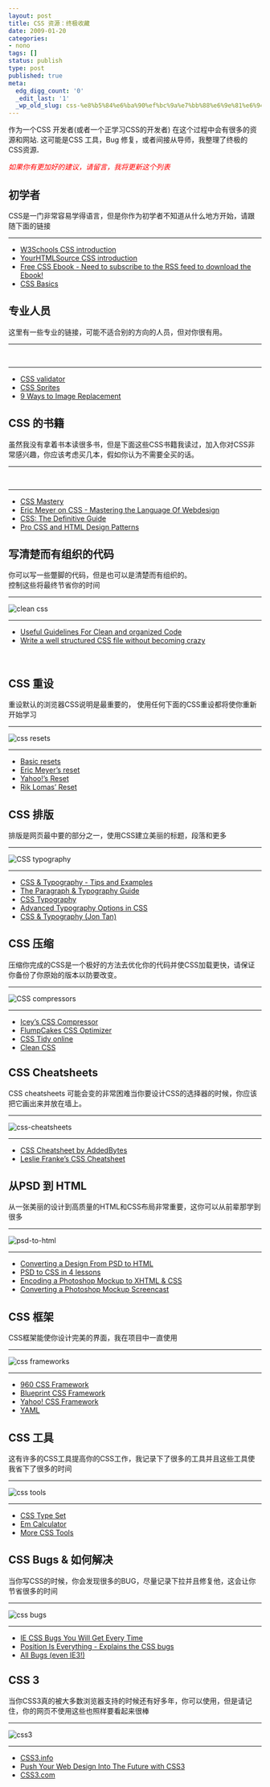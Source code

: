 ```yaml
---
layout: post
title: CSS 资源：终极收藏
date: 2009-01-20
categories:
- nono
tags: []
status: publish
type: post
published: true
meta:
  edg_digg_count: '0'
  _edit_last: '1'
  _wp_old_slug: css-%e8%b5%84%e6%ba%90%ef%bc%9a%e7%bb%88%e6%9e%81%e6%94%b6%e8%97%8f
---
```

<p>作为一个CSS 开发者(或者一个正学习CSS的开发者) 在这个过程中会有很多的资源和网站. 这可能是CSS 工具，Bug 修复，或者间接从导师，我整理了终极的CSS资源<strong>.</strong></p>
<p><span style="color: #ff0000"><em>如果你有更加好的建议，请留言，我将更新这个列表</em></span></p>
<h2>初学者</h2>
<p>CSS是一门非常容易学得语言，但是你作为初学者不知道从什么地方开始，请跟随下面的链接&nbsp;</p>
<hr />
<ul>
    <li><a target="_blank" closure_hashcode_="163" href="http://www.w3schools.com/css/css_intro.asp">W3Schools CSS introduction</a></li>
    <li><a target="_blank" closure_hashcode_="164" href="http://www.yourhtmlsource.com/stylesheets/introduction.html">YourHTMLSource CSS introduction</a></li>
    <li><a target="_blank" closure_hashcode_="165" href="http://bucarotechelp.com/download/design/basicss.asp">Free CSS Ebook - Need to subscribe to the RSS feed to download the Ebook!</a></li>
    <li><a target="_blank" closure_hashcode_="166" href="http://www.cssbasics.com/">CSS Basics</a></li>
</ul>
<h2>专业人员</h2>
<p>这里有一些专业的链接，可能不适合别的方向的人员，但对你很有用。</p>
<hr />
<p>&nbsp;<img alt="" src="http://movinghorse.cn/attachments/month_0901/g2009119233837.jpg" /></p>
<hr />
<ul>
    <li><a target="_blank" closure_hashcode_="167" href="http://jigsaw.w3.org/css-validator/">CSS validator</a></li>
    <li><a target="_blank" closure_hashcode_="168" href="http://www.divitodesign.com/2008/07/one-image-equals-multiple-images/">CSS Sprites</a></li>
    <li><a target="_blank" closure_hashcode_="169" href="http://css-tricks.com/nine-techniques-for-css-image-replacement/">9 Ways to Image Replacement</a></li>
</ul>
<h2>CSS 的书籍</h2>
<p>虽然我没有拿着书本读很多书，但是下面这些CSS书籍我读过，加入你对CSS非常感兴趣，你应该考虑买几本，假如你认为不需要全买的话。</p>
<hr />
<p>&nbsp;<img alt="" src="http://movinghorse.cn/attachments/month_0901/c2009119234147.jpg" /></p>
<hr />
<ul>
    <li><a target="_blank" closure_hashcode_="170" href="http://www.cssmastery.com/">CSS Mastery</a></li>
    <li><a target="_blank" closure_hashcode_="171" href="http://www.amazon.com/exec/obidos/ASIN/073571245X">Eric Meyer on CSS - Mastering the Language Of Webdesign</a></li>
    <li><a target="_blank" closure_hashcode_="172" href="http://www.amazon.com/CSS-Definitive-Guide-Eric-Meyer/dp/0596527330/">CSS: The Definitive Guide</a></li>
    <li><a target="_blank" closure_hashcode_="173" href="http://www.amazon.com/Pro-CSS-HTML-Design-Patterns/dp/1590598040/">Pro CSS and HTML Design Patterns</a></li>
</ul>
<h2>写清楚而有组织的代码</h2>
<p>你可以写一些蹩脚的代码，但是也可以是清楚而有组织的。<br />
控制这些将最终节省你的时间</p>
<hr />
<p><img title="clean css" alt="clean css" src="http://www.divitodesign.com/wp-content/uploads/2009/01/clean-css.jpg" /></p>
<hr />
<ul>
    <li><a target="_blank" closure_hashcode_="174" href="http://woork.blogspot.com/2008/11/useful-guidelines-to-improve-css-coding.html">Useful Guidelines For Clean and organized Code</a></li>
    <li><a target="_blank" closure_hashcode_="175" href="http://woork.blogspot.com/2008/03/write-well-structured-css-file-without.html">Write a well structured CSS file without becoming crazy</a></li>
</ul>
<p>&nbsp;</p>
<h2>CSS 重设</h2>
<p>重设默认的浏览器CSS说明是最重要的，&nbsp;使用任何下面的CSS重设都将使你重新开始学习</p>
<hr />
<p><img title="css resets" alt="css resets" src="http://www.divitodesign.com/wp-content/uploads/2009/01/css-resets.jpg" /></p>
<hr />
<ul>
    <li><a target="_blank" closure_hashcode_="176" href="http://www.divitodesign.com/2008/03/css-resets-to-improve-website-its-browser-compability/">Basic resets</a></li>
    <li><a target="_blank" closure_hashcode_="177" href="http://meyerweb.com/eric/thoughts/2007/05/01/reset-reloaded/">Eric Meyer&rsquo;s reset</a></li>
    <li><a target="_blank" closure_hashcode_="178" href="http://developer.yahoo.com/yui/reset/">Yahoo!&rsquo;s Reset</a></li>
    <li><a target="_blank" closure_hashcode_="179" href="http://rikrikrik.com/log/css-reset">Rik Lomas&rsquo; Reset</a></li>
</ul>
<h2>CSS 排版</h2>
<p>排版是网页最中要的部分之一，使用CSS建立美丽的标题，段落和更多<hr />
</p>
<p><img title="css typography" alt="CSS typography" src="http://www.divitodesign.com/wp-content/uploads/2009/01/css-typography.jpg" /></p>
<hr />
<ul>
    <li><a target="_blank" closure_hashcode_="180" href="http://www.divitodesign.com/2008/09/css-typography-tips-and-examples/">CSS &amp; Typography - Tips and Examples</a></li>
    <li><a target="_blank" closure_hashcode_="181" href="http://www.divitodesign.com/2008/10/paragraph-typography-guide/">The Paragraph &amp; Typography Guide</a></li>
    <li><a target="_blank" closure_hashcode_="182" href="http://www.digital-web.com/articles/css_typography/">CSS Typography</a></li>
    <li><a target="_blank" closure_hashcode_="183" href="http://www.3point7designs.com/blog/2006/09/20/advanced-typography-techniques-using-css/">Advanced Typography Options in CSS</a></li>
    <li><a target="_blank" closure_hashcode_="184" href="http://jontangerine.com/">CSS &amp; Typography (Jon Tan)</a></li>
</ul>
<h2>CSS 压缩</h2>
<p>压缩你完成的CSS是一个极好的方法去优化你的代码并使CSS加载更快，请保证你备份了你原始的版本以防要改变。<hr />
</p>
<p><img title="css compressors" alt="CSS compressors" src="http://www.divitodesign.com/wp-content/uploads/2009/01/css-compression.jpg" /></p>
<hr />
<ul>
    <li><a target="_blank" closure_hashcode_="185" href="http://iceyboard.no-ip.org/projects/css_compressor">Icey&rsquo;s CSS Compressor</a></li>
    <li><a target="_blank" closure_hashcode_="186" href="http://flumpcakes.co.uk/css/optimiser/">FlumpCakes CSS Optimizer</a></li>
    <li><a target="_blank" closure_hashcode_="187" href="http://floele.flyspray.org/csstidy/css_optimiser.php">CSS Tidy online</a></li>
    <li><a target="_blank" closure_hashcode_="188" href="http://www.cleancss.com/">Clean CSS</a></li>
</ul>
<h2>CSS Cheatsheets</h2>
<p>CSS cheatsheets 可能会变的非常困难当你要设计CSS的选择器的时候，你应该把它画出来并放在墙上。<hr />
</p>
<p><img title="css-cheatsheets" alt="css-cheatsheets" src="http://www.divitodesign.com/wp-content/uploads/2009/01/css-cheatsheets.jpg" /></p>
<hr />
<ul>
    <li><a target="_blank" closure_hashcode_="189" href="http://www.addedbytes.com/cheat-sheets/css-cheat-sheet/">CSS Cheatsheet by AddedBytes</a></li>
    <li><a target="_blank" closure_hashcode_="190" href="http://lesliefranke.com/sandbox/ref/csscheatsheet.pdf">Leslie Franke&rsquo;s CSS Cheatsheet</a></li>
</ul>
<h2>从PSD&nbsp;到 HTML</h2>
<p>从一张美丽的设计到高质量的HTML和CSS布局非常重要，这你可以从前辈那学到很多<hr />
</p>
<p><img title="psd-to-html" alt="psd-to-html" src="http://www.divitodesign.com/wp-content/uploads/2009/01/psd-to-html-435x50.jpg" /></p>
<hr />
<ul>
    <li><a target="_blank" closure_hashcode_="191" href="http://nettuts.com/videos/screencasts/converting-a-design-from-psd-to-html/">Converting a Design From PSD to HTML</a></li>
    <li><a target="_blank" closure_hashcode_="192" href="http://csshowto.com/layout/psd-to-csshtml-in-easy-steps-part-1/">PSD to CSS in 4 lessons</a></li>
    <li><a target="_blank" closure_hashcode_="193" href="http://www.blog.spoongraphics.co.uk/tutorials/encoding-a-photoshop-mockup-into-xhtml-css">Encoding a Photoshop Mockup to XHTML &amp; CSS</a></li>
    <li><a target="_blank" closure_hashcode_="194" href="http://css-tricks.com/video-screencasts/1-converting-a-photoshop-mockup-part-1-of-3/">Converting a Photoshop Mockup Screencast</a></li>
</ul>
<h2>CSS 框架</h2>
<p>CSS框架能使你设计完美的界面，我在项目中一直使用</p>
<hr />
<p><img title="css frameworks" alt="css frameworks" src="http://www.divitodesign.com/wp-content/uploads/2009/01/css-frameworks.jpg" /></p>
<hr />
<ul>
    <li><a target="_blank" closure_hashcode_="195" href="http://960.gs/">960 CSS Framework</a></li>
    <li><a target="_blank" closure_hashcode_="196" href="http://www.blueprintcss.org/">Blueprint CSS Framework</a></li>
    <li><a target="_blank" closure_hashcode_="197" href="http://developer.yahoo.com/yui/grids/">Yahoo! CSS Framework</a></li>
    <li><a target="_blank" closure_hashcode_="198" href="http://www.yaml.de/en/home.html">YAML</a></li>
</ul>
<h2>CSS 工具</h2>
<p>这有许多的CSS工具提高你的CSS工作，我记录下了很多的工具并且这些工具使我省下了很多的时间<hr />
</p>
<p><img title="css tools" alt="css tools" src="http://www.divitodesign.com/wp-content/uploads/2009/01/css-tools.jpg" /></p>
<hr />
<ul>
    <li><a target="_blank" closure_hashcode_="199" href="http://csstypeset.com/">CSS Type Set</a></li>
    <li><a target="_blank" closure_hashcode_="200" href="http://riddle.pl/emcalc/">Em Calculator</a></li>
    <li><a target="_blank" closure_hashcode_="201" href="http://www.smashingmagazine.com/2008/12/09/50-really-useful-css-tools/">More CSS Tools</a></li>
</ul>
<h2>CSS Bugs &amp; 如何解决</h2>
<p>当你写CSS的时候，你会发现很多的BUG，尽量记录下拉并且修复他，这会让你节省很多的时间</p>
<hr />
<p><img title="css bugs" alt="css bugs" src="http://www.divitodesign.com/wp-content/uploads/2009/01/css-bugs.jpg" /></p>
<hr />
<ul>
    <li><a target="_blank" closure_hashcode_="202" href="http://css-tricks.com/ie-css-bugs-thatll-get-you-every-time/">IE CSS Bugs You Will Get Every Time</a></li>
    <li><a target="_blank" closure_hashcode_="203" href="http://www.positioniseverything.net/">Position Is Everything - Explains the CSS bugs</a></li>
    <li><a target="_blank" closure_hashcode_="204" href="http://www.richinstyle.com/bugs/">All Bugs (even IE3!)</a></li>
</ul>
<h2>CSS 3</h2>
<p>当你CSS3真的被大多数浏览器支持的时候还有好多年，你可以使用，但是请记住，你的网页不使用这些也照样要看起来很棒</p>
<hr />
<p><img title="css 3" alt="css3" src="http://www.divitodesign.com/wp-content/uploads/2009/01/css3.jpg" /></p>
<hr />
<ul>
    <li><a target="_blank" closure_hashcode_="205" href="http://www.css3.info/">CSS3.info<br />
    </a></li>
    <li><a target="_blank" closure_hashcode_="206" href="http://www.smashingmagazine.com/2009/01/08/push-your-web-design-into-the-future-with-css3/">Push Your Web Design Into The Future with CSS3</a></li>
    <li><a target="_blank" closure_hashcode_="207" href="http://css3.com/">CSS3.com</a></li>
</ul>
